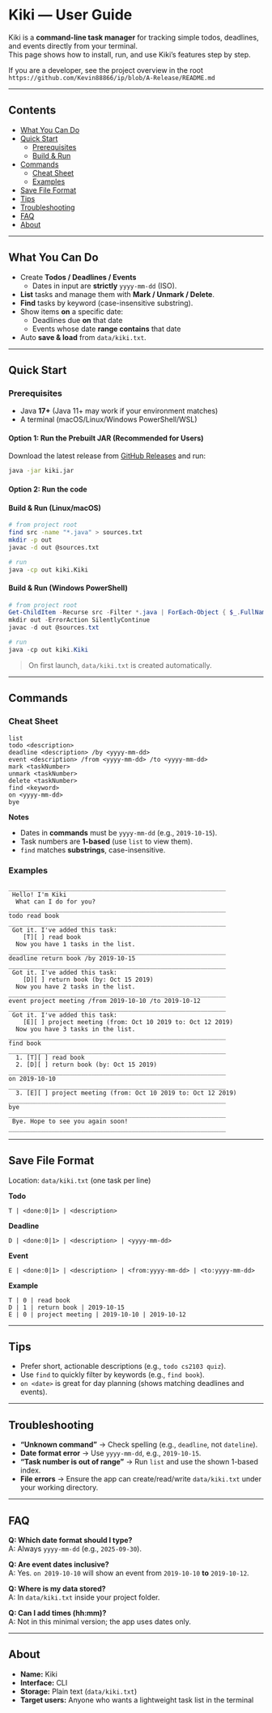 # Kiki — User Guide

Kiki is a **command-line task manager** for tracking simple todos, deadlines, and events directly from your terminal.  
This page shows how to install, run, and use Kiki’s features step by step.

If you are a developer, see the project overview in the root `https://github.com/Kevin88866/ip/blob/A-Release/README.md`

---

## Contents
- [What You Can Do](#what-you-can-do)
- [Quick Start](#quick-start)
    - [Prerequisites](#prerequisites)
    - [Build & Run](#build--run)
- [Commands](#commands)
    - [Cheat Sheet](#cheat-sheet)
    - [Examples](#examples)
- [Save File Format](#save-file-format)
- [Tips](#tips)
- [Troubleshooting](#troubleshooting)
- [FAQ](#faq)
- [About](#about)

---

## What You Can Do
- Create **Todos / Deadlines / Events**
    - Dates in input are **strictly** `yyyy-mm-dd` (ISO).
- **List** tasks and manage them with **Mark / Unmark / Delete**.
- **Find** tasks by keyword (case-insensitive substring).
- Show items **on** a specific date:
    - Deadlines due **on** that date
    - Events whose date **range contains** that date
- Auto **save & load** from `data/kiki.txt`.

---

## Quick Start

### Prerequisites
- Java **17+** (Java 11+ may work if your environment matches)
- A terminal (macOS/Linux/Windows PowerShell/WSL)

#### Option 1: Run the Prebuilt JAR (Recommended for Users)
Download the latest release from [GitHub Releases](`https://github.com/Kevin88866/ip/releases/tag/A-Release`) and run:

```bash
java -jar kiki.jar
```

#### Option 2: Run the code

#### Build & Run (Linux/macOS)

```bash
# from project root
find src -name "*.java" > sources.txt
mkdir -p out
javac -d out @sources.txt

# run
java -cp out kiki.Kiki
```

#### Build & Run (Windows PowerShell)
```powershell
# from project root
Get-ChildItem -Recurse src -Filter *.java | ForEach-Object { $_.FullName } | Set-Content sources.txt
mkdir out -ErrorAction SilentlyContinue
javac -d out @sources.txt

# run
java -cp out kiki.Kiki
```

> On first launch, `data/kiki.txt` is created automatically.

---

## Commands

### Cheat Sheet
```
list
todo <description>
deadline <description> /by <yyyy-mm-dd>
event <description> /from <yyyy-mm-dd> /to <yyyy-mm-dd>
mark <taskNumber>
unmark <taskNumber>
delete <taskNumber>
find <keyword>
on <yyyy-mm-dd>
bye
```

**Notes**
- Dates in **commands** must be `yyyy-mm-dd` (e.g., `2019-10-15`).
- Task numbers are **1-based** (use `list` to view them).
- `find` matches **substrings**, case-insensitive.

### Examples
```
____________________________________________________________
 Hello! I'm Kiki
  What can I do for you?
____________________________________________________________
todo read book
____________________________________________________________
 Got it. I've added this task:
    [T][ ] read book
  Now you have 1 tasks in the list.
____________________________________________________________
deadline return book /by 2019-10-15
____________________________________________________________
 Got it. I've added this task:
    [D][ ] return book (by: Oct 15 2019)
  Now you have 2 tasks in the list.
____________________________________________________________
event project meeting /from 2019-10-10 /to 2019-10-12
____________________________________________________________
 Got it. I've added this task:
    [E][ ] project meeting (from: Oct 10 2019 to: Oct 12 2019)
  Now you have 3 tasks in the list.
____________________________________________________________
find book
____________________________________________________________
  1. [T][ ] read book
  2. [D][ ] return book (by: Oct 15 2019)
____________________________________________________________
on 2019-10-10
____________________________________________________________
  3. [E][ ] project meeting (from: Oct 10 2019 to: Oct 12 2019)
____________________________________________________________
bye
____________________________________________________________
 Bye. Hope to see you again soon!
____________________________________________________________
```

---

## Save File Format

Location: `data/kiki.txt` (one task per line)

**Todo**
```
T | <done:0|1> | <description>
```

**Deadline**
```
D | <done:0|1> | <description> | <yyyy-mm-dd>
```

**Event**
```
E | <done:0|1> | <description> | <from:yyyy-mm-dd> | <to:yyyy-mm-dd>
```

**Example**
```
T | 0 | read book
D | 1 | return book | 2019-10-15
E | 0 | project meeting | 2019-10-10 | 2019-10-12
```

---

## Tips
- Prefer short, actionable descriptions (e.g., `todo cs2103 quiz`).
- Use `find` to quickly filter by keywords (e.g., `find book`).
- `on <date>` is great for day planning (shows matching deadlines and events).

---

## Troubleshooting
- **“Unknown command”** → Check spelling (e.g., `deadline`, not `dateline`).
- **Date format error** → Use `yyyy-mm-dd`, e.g., `2019-10-15`.
- **“Task number is out of range”** → Run `list` and use the shown 1-based index.
- **File errors** → Ensure the app can create/read/write `data/kiki.txt` under your working directory.

---

## FAQ
**Q: Which date format should I type?**  
A: Always `yyyy-mm-dd` (e.g., `2025-09-30`).

**Q: Are event dates inclusive?**  
A: Yes. `on 2019-10-10` will show an event from `2019-10-10` **to** `2019-10-12`.

**Q: Where is my data stored?**  
A: In `data/kiki.txt` inside your project folder.

**Q: Can I add times (hh:mm)?**  
A: Not in this minimal version; the app uses dates only.

---

## About
- **Name:** Kiki
- **Interface:** CLI
- **Storage:** Plain text (`data/kiki.txt`)
- **Target users:** Anyone who wants a lightweight task list in the terminal
